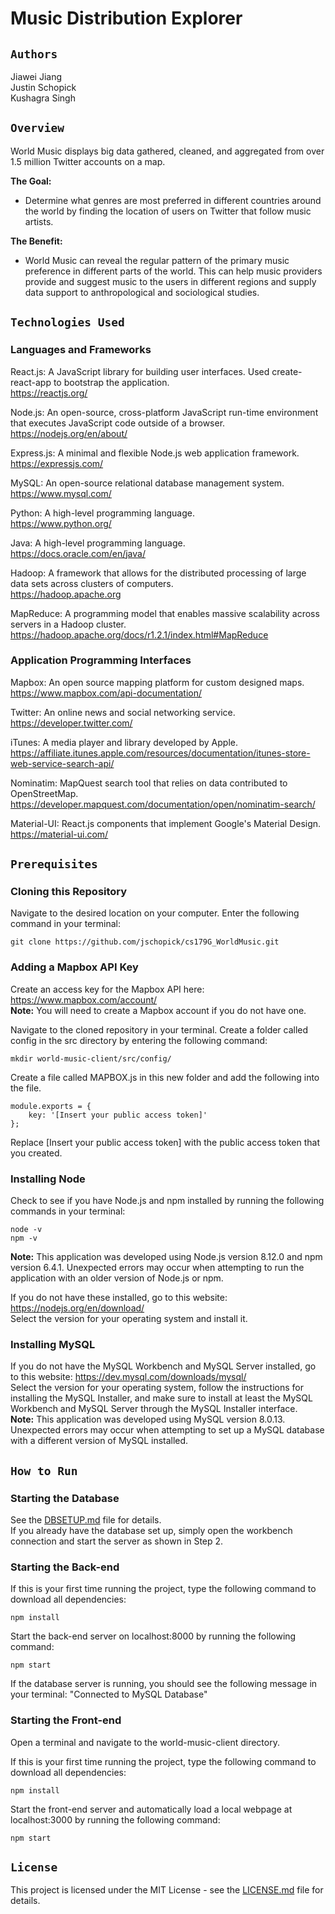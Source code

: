 # **Music Distribution Explorer**

## `Authors`

Jiawei Jiang </br>
Justin Schopick </br>
Kushagra Singh

## `Overview`

World Music displays big data gathered, cleaned, and aggregated from over 1.5 million Twitter accounts on a map.

**The Goal:**
* Determine what genres are most preferred in different countries around the world by finding the location of users on Twitter that follow music artists.

**The Benefit:**
* World Music can reveal the regular pattern of the primary music preference in different parts of the world. This can help music providers provide and suggest music to the users in different regions and supply data support to anthropological and sociological studies.

## `Technologies Used`

### **Languages and Frameworks**

React.js: A JavaScript library for building user interfaces. Used create-react-app to bootstrap the application. </br> https://reactjs.org/

Node.js: An open-source, cross-platform JavaScript run-time environment that executes JavaScript code outside of a browser. </br> https://nodejs.org/en/about/

Express.js: A minimal and flexible Node.js web application framework. </br>
https://expressjs.com/

MySQL: An open-source relational database management system. </br> https://www.mysql.com/

Python: A high-level programming language. </br> https://www.python.org/

Java: A high-level programming language. </br> https://docs.oracle.com/en/java/

Hadoop: A framework that allows for the distributed processing of large data sets across clusters of computers. </br> https://hadoop.apache.org

MapReduce: A programming model that enables massive scalability across servers in a Hadoop cluster. </br> https://hadoop.apache.org/docs/r1.2.1/index.html#MapReduce

### **Application Programming Interfaces**

Mapbox: An open source mapping platform for custom designed maps. </br> https://www.mapbox.com/api-documentation/

Twitter: An online news and social networking service. </br> https://developer.twitter.com/

iTunes: A media player and library developed by Apple. </br> https://affiliate.itunes.apple.com/resources/documentation/itunes-store-web-service-search-api/

Nominatim: MapQuest search tool that relies on data contributed to OpenStreetMap. </br> https://developer.mapquest.com/documentation/open/nominatim-search/

Material-UI: React.js components that implement Google's Material Design. </br> https://material-ui.com/

## `Prerequisites`

### Cloning this Repository

Navigate to the desired location on your computer. Enter the following command in your terminal:
```
git clone https://github.com/jschopick/cs179G_WorldMusic.git
```

### Adding a Mapbox API Key

Create an access key for the Mapbox API here: https://www.mapbox.com/account/ <br>
**Note:** You will need to create a Mapbox account if you do not have one.

Navigate to the cloned repository in your terminal. Create a folder called config in the src directory by entering the following command:
```
mkdir world-music-client/src/config/
```
Create a file called MAPBOX.js in this new folder and add the following into the file.
```
module.exports = {
    key: '[Insert your public access token]'
};
```
Replace [Insert your public access token] with the public access token that you created.

### Installing Node

Check to see if you have Node.js and npm installed by running the following commands in your terminal:
```
node -v
npm -v
```
**Note:** This application was developed using Node.js version 8.12.0 and npm version 6.4.1. Unexpected errors may occur when attempting to run the application with an older version of Node.js or npm.

If you do not have these installed, go to this website: https://nodejs.org/en/download/<br>
Select the version for your operating system and install it.

### Installing MySQL

If you do not have the MySQL Workbench and MySQL Server installed, go to this website:
https://dev.mysql.com/downloads/mysql/ </br>
Select the version for your operating system, follow the instructions for installing the MySQL Installer, and make sure to install at least the MySQL Workbench and MySQL Server through the MySQL Installer interface. </br>
**Note:** This application was developed using MySQL version 8.0.13. Unexpected errors may occur when attempting to set up a MySQL database with a different version of MySQL installed.

## `How to Run`

### Starting the Database

See the [DBSETUP.md](world-music-api/DBSETUP.md) file for details. </br>
If you already have the database set up, simply open the workbench connection and start the server as shown in Step 2.

### Starting the Back-end

If this is your first time running the project, type the following command to download all dependencies:
```
npm install
```
Start the back-end server on localhost:8000 by running the following command:
```
npm start
```
If the database server is running, you should see the following message in your terminal: "Connected to MySQL Database"

### Starting the Front-end

Open a terminal and navigate to the world-music-client directory.

If this is your first time running the project, type the following command to download all dependencies:
```
npm install
```
Start the front-end server and automatically load a local webpage at localhost:3000 by running the following command:
```
npm start
```

## `License`

This project is licensed under the MIT License - see the [LICENSE.md](LICENSE.md) file for details.
